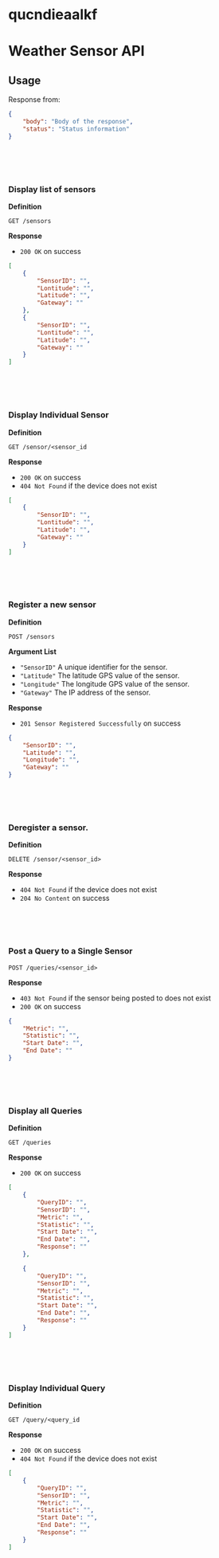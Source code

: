 # qucndieaalkf

# Weather Sensor API

## Usage

Response from:

```json
{
    "body": "Body of the response",
    "status": "Status information"
}
```
<br>
<br>
<br>

### Display list of sensors

**Definition**

`GET /sensors`

**Response**

- `200 OK` on success

```json
[
    {
        "SensorID": "",
        "Lontitude": "",
        "Latitude": "",
        "Gateway": ""
    },
    {
        "SensorID": "",
        "Lontitude": "",
        "Latitude": "",
        "Gateway": ""
    }
]
```
<br>
<br>
<br>

### Display Individual Sensor

**Definition**

`GET /sensor/<sensor_id`

**Response**

- `200 OK` on success
- `404 Not Found` if the device does not exist

```json
[
    {
        "SensorID": "",
        "Lontitude": "",
        "Latitude": "",
        "Gateway": ""
    }
]
```

<br>
<br>
<br>

### Register a new sensor

**Definition**

`POST /sensors`

**Argument List**

- `"SensorID"`  A unique identifier for the sensor.
- `"Latitude"`  The latitude GPS value of the sensor.
- `"Longitude"` The longitude GPS value of the sensor.
- `"Gateway"`   The IP address of the sensor.

**Response**

- `201 Sensor Registered Successfully` on success

```json
{
    "SensorID": "",
    "Latitude": "",
    "Longitude": "",
    "Gateway": ""
}
```
<br>
<br>
<br>

### Deregister a sensor.

**Definition**

`DELETE /sensor/<sensor_id>`

**Response**

- `404 Not Found` if the device does not exist
- `204 No Content` on success


<br>
<br>
<br>

### Post a Query to a Single Sensor

`POST /queries/<sensor_id>`

**Response**

- `403 Not Found` if the sensor being posted to does not exist
- `200 OK` on success

```json
{
    "Metric": "",
    "Statistic": "",
    "Start Date": "",
    "End Date": ""
}
```
<br>
<br>
<br>

### Display all Queries

**Definition**

`GET /queries`

**Response**

- `200 OK` on success

```json
[
    {
        "QueryID": "",
        "SensorID": "",
        "Metric": "",
        "Statistic": "",
        "Start Date": "",
        "End Date": "",
        "Response": ""
    },

    {
        "QueryID": "",
        "SensorID": "",
        "Metric": "",
        "Statistic": "",
        "Start Date": "",
        "End Date": "",
        "Response": ""
    }
]
```
<br>
<br>
<br>

### Display Individual Query

**Definition**

`GET /query/<query_id`

**Response**

- `200 OK` on success
- `404 Not Found` if the device does not exist

```json
[
    {
        "QueryID": "",
        "SensorID": "",
        "Metric": "",
        "Statistic": "",
        "Start Date": "",
        "End Date": "",
        "Response": ""
    }
]
```
